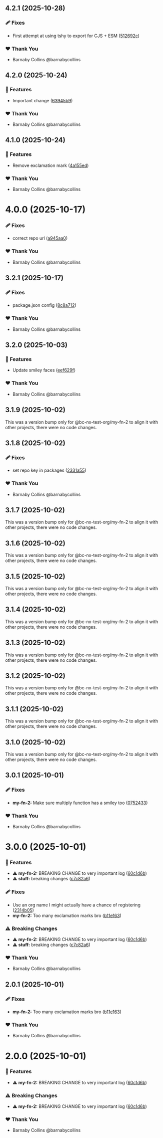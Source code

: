## 4.2.1 (2025-10-28)

### 🩹 Fixes

- First attempt at using tshy to export for CJS + ESM ([512692c](https://github.com/barnabycollins/monorepo-playground/commit/512692c))

### ❤️ Thank You

- Barnaby Collins @barnabycollins

## 4.2.0 (2025-10-24)

### 🚀 Features

- Important change ([63945b9](https://github.com/barnabycollins/monorepo-playground/commit/63945b9))

### ❤️ Thank You

- Barnaby Collins @barnabycollins

## 4.1.0 (2025-10-24)

### 🚀 Features

- Remove exclamation mark ([4a155ed](https://github.com/barnabycollins/monorepo-playground/commit/4a155ed))

### ❤️ Thank You

- Barnaby Collins @barnabycollins

# 4.0.0 (2025-10-17)

### 🩹 Fixes

- correct repo url ([a945aa0](https://github.com/barnabycollins/monorepo-playground/commit/a945aa0))

### ❤️ Thank You

- Barnaby Collins @barnabycollins

## 3.2.1 (2025-10-17)

### 🩹 Fixes

- package.json config ([8c8a712](https://github.com/barnabycollins/monorepo-playground/commit/8c8a712))

### ❤️ Thank You

- Barnaby Collins @barnabycollins

## 3.2.0 (2025-10-03)

### 🚀 Features

- Update smiley faces ([eef629f](https://github.com/barnabycollins/monorepo-playground/commit/eef629f))

### ❤️ Thank You

- Barnaby Collins @barnabycollins

## 3.1.9 (2025-10-02)

This was a version bump only for @bc-nx-test-org/my-fn-2 to align it with other projects, there were no code changes.

## 3.1.8 (2025-10-02)

### 🩹 Fixes

- set repo key in packages ([2331a55](https://github.com/barnabycollins/monorepo-playground/commit/2331a55))

### ❤️ Thank You

- Barnaby Collins @barnabycollins

## 3.1.7 (2025-10-02)

This was a version bump only for @bc-nx-test-org/my-fn-2 to align it with other projects, there were no code changes.

## 3.1.6 (2025-10-02)

This was a version bump only for @bc-nx-test-org/my-fn-2 to align it with other projects, there were no code changes.

## 3.1.5 (2025-10-02)

This was a version bump only for @bc-nx-test-org/my-fn-2 to align it with other projects, there were no code changes.

## 3.1.4 (2025-10-02)

This was a version bump only for @bc-nx-test-org/my-fn-2 to align it with other projects, there were no code changes.

## 3.1.3 (2025-10-02)

This was a version bump only for @bc-nx-test-org/my-fn-2 to align it with other projects, there were no code changes.

## 3.1.2 (2025-10-02)

This was a version bump only for @bc-nx-test-org/my-fn-2 to align it with other projects, there were no code changes.

## 3.1.1 (2025-10-02)

This was a version bump only for @bc-nx-test-org/my-fn-2 to align it with other projects, there were no code changes.

## 3.1.0 (2025-10-02)

This was a version bump only for @bc-nx-test-org/my-fn-2 to align it with other projects, there were no code changes.

## 3.0.1 (2025-10-01)

### 🩹 Fixes

- **my-fn-2:** Make sure multiply function has a smiley too ([0752433](https://github.com/barnabycollins/monorepo-playground/commit/0752433))

### ❤️ Thank You

- Barnaby Collins @barnabycollins

# 3.0.0 (2025-10-01)

### 🚀 Features

- ⚠️  **my-fn-2:** BREAKING CHANGE to very important log ([60c1d6b](https://github.com/barnabycollins/monorepo-playground/commit/60c1d6b))
- ⚠️  **stuff:** breaking changes ([c7c82a6](https://github.com/barnabycollins/monorepo-playground/commit/c7c82a6))

### 🩹 Fixes

- Use an org name I might actually have a chance of registering ([2314b05](https://github.com/barnabycollins/monorepo-playground/commit/2314b05))
- **my-fn-2:** Too many exclamation marks bro ([b11e163](https://github.com/barnabycollins/monorepo-playground/commit/b11e163))

### ⚠️  Breaking Changes

- ⚠️  **my-fn-2:** BREAKING CHANGE to very important log ([60c1d6b](https://github.com/barnabycollins/monorepo-playground/commit/60c1d6b))
- ⚠️  **stuff:** breaking changes ([c7c82a6](https://github.com/barnabycollins/monorepo-playground/commit/c7c82a6))

### ❤️ Thank You

- Barnaby Collins @barnabycollins

## 2.0.1 (2025-10-01)

### 🩹 Fixes

- **my-fn-2:** Too many exclamation marks bro ([b11e163](https://github.com/barnabycollins/monorepo-playground/commit/b11e163))

### ❤️ Thank You

- Barnaby Collins @barnabycollins

# 2.0.0 (2025-10-01)

### 🚀 Features

- ⚠️  **my-fn-2:** BREAKING CHANGE to very important log ([60c1d6b](https://github.com/barnabycollins/monorepo-playground/commit/60c1d6b))

### ⚠️  Breaking Changes

- ⚠️  **my-fn-2:** BREAKING CHANGE to very important log ([60c1d6b](https://github.com/barnabycollins/monorepo-playground/commit/60c1d6b))

### ❤️ Thank You

- Barnaby Collins @barnabycollins
